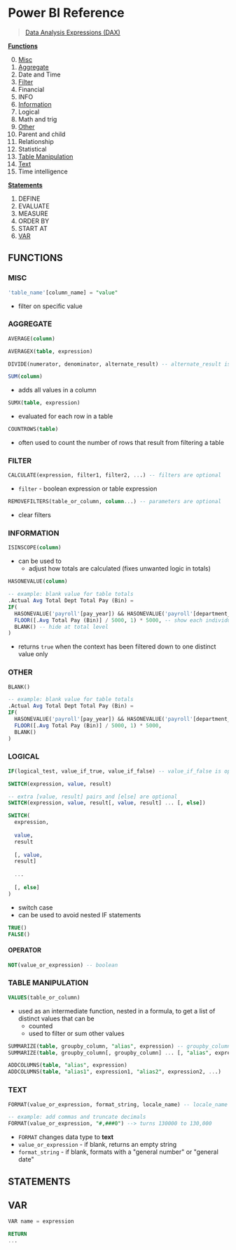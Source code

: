 # Power BI Reference

> [Data Analysis Expressions (DAX)](https://learn.microsoft.com/en-us/dax/)

[**Functions**](#functions)  

0. [Misc](#misc)
1. [Aggregate](#aggregate)
2. Date and Time
3. [Filter](#filter)
4. Financial
5. INFO
6. [Information](#information)
7. Logical
8. Math and trig
9. [Other](#other)
10. Parent and child
11. Relationship
12. Statistical
13. [Table Manipulation](#table-manipulation)
14. [Text](#text)
15. Time intelligence

[**Statements**](#statements)

1. DEFINE
2. EVALUATE
3. MEASURE
4. ORDER BY
5. START AT
6. [VAR](#var)

<!-- ----------------------------------------------------------------------- -->

## FUNCTIONS

<!-- ----------------------------------------------------------------------- -->

### MISC

```sql
'table_name'[column_name] = "value"
```

* filter on specific value

<!-- ----------------------------------------------------------------------- -->

### AGGREGATE

```sql
AVERAGE(column)
```

```sql
AVERAGEX(table, expression)
```

```sql
DIVIDE(numerator, denominator, alternate_result) -- alternate_result is optional
```

```sql
SUM(column)
```

* adds all values in a column

```sql
SUMX(table, expression)
```

* evaluated for each row in a table

```sql
COUNTROWS(table)
```

* often used to count the number of rows that result from filtering a table

<!-- ----------------------------------------------------------------------- -->

### FILTER

```sql
CALCULATE(expression, filter1, filter2, ...) -- filters are optional
```

* `filter` - boolean expression or table expression

```sql
REMOVEFILTERS(table_or_column, column...) -- parameters are optional
```

* clear filters

<!-- ----------------------------------------------------------------------- -->

### INFORMATION

```sql
ISINSCOPE(column)
```

* can be used to
  * adjust how totals are calculated (fixes unwanted logic in totals)

```sql
HASONEVALUE(column)

-- example: blank value for table totals
.Actual Avg Total Dept Total Pay (Bin) = 
IF(
  HASONEVALUE('payroll'[pay_year]) && HASONEVALUE('payroll'[department_title]),
  FLOOR([.Avg Total Pay (Bin)] / 5000, 1) * 5000, -- show each individual row
  BLANK() -- hide at total level
)
```

* returns `true` when the context has been filtered down to one distinct value only

<!-- ----------------------------------------------------------------------- -->

### OTHER

```sql
BLANK()

-- example: blank value for table totals
.Actual Avg Total Dept Total Pay (Bin) = 
IF(
  HASONEVALUE('payroll'[pay_year]) && HASONEVALUE('payroll'[department_title]),
  FLOOR([.Avg Total Pay (Bin)] / 5000, 1) * 5000,
  BLANK()
)
```

<!-- ----------------------------------------------------------------------- -->

### LOGICAL

```sql
IF(logical_test, value_if_true, value_if_false) -- value_if_false is optional
```

```sql
SWITCH(expression, value, result)

-- extra [value, result] pairs and [else] are optional
SWITCH(expression, value, result[, value, result] ... [, else])

SWITCH(
  expression, 
  
  value, 
  result
  
  [, value, 
  result]
  
  ...
  
  [, else]
)
```

* switch case
* can be used to avoid nested IF statements

```sql
TRUE()
FALSE()
```

#### OPERATOR

```SQL
NOT(value_or_expression) -- boolean
```

<!-- ----------------------------------------------------------------------- -->

### TABLE MANIPULATION

```sql
VALUES(table_or_column)
```

* used as an intermediate function, nested in a formula, to get a list of distinct values that can be
  * counted
  * used to filter or sum other values

<!-- * `column` - single column table of unique values
* `table` - table with same columns -->

```sql
SUMMARIZE(table, groupby_column, "alias", expression) -- groupby_column is optional
SUMMARIZE(table, groupby_column[, groupby_column] ... [, "alias", expression] ...)
```

```sql
ADDCOLUMNS(table, "alias", expression)
ADDCOLUMNS(table, "alias1", expression1, "alias2", expression2, ...)
```

<!-- ----------------------------------------------------------------------- -->

### TEXT

```sql
FORMAT(value_or_expression, format_string, locale_name) -- locale_name is optional

-- example: add commas and truncate decimals
FORMAT(value_or_expression, "#,###0") --> turns 130000 to 130,000
```

* `FORMAT` changes data type to **text**
* `value_or_expression` - if blank, returns an empty string
* `format_string` - if blank, formats with a "general number" or "general date"

<!-- ----------------------------------------------------------------------- -->

## STATEMENTS

<!-- ----------------------------------------------------------------------- -->

## VAR

```sql
VAR name = expression

RETURN
...
```
